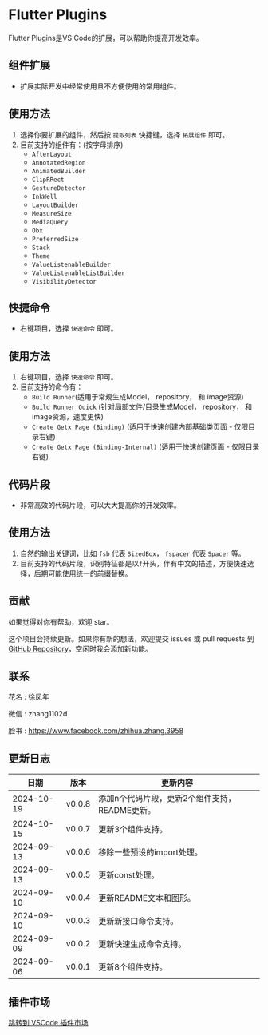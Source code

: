 # Flutter Plugins

Flutter Plugins是VS Code的扩展，可以帮助你提高开发效率。

## 组件扩展

- 扩展实际开发中经常使用且不方便使用的常用组件。

## 使用方法

1. 选择你要扩展的组件，然后按 `提取列表` 快捷键，选择 `拓展组件` 即可。
2. 目前支持的组件有：(按字母排序)
    - `AfterLayout`
    - `AnnotatedRegion`
    - `AnimatedBuilder`
    - `ClipRRect`
    - `GestureDetector`
    - `InkWell`
    - `LayoutBuilder`
    - `MeasureSize`
    - `MediaQuery`
    - `Obx`
    - `PreferredSize`
    - `Stack`
    - `Theme`
    - `ValueListenableBuilder`
    - `ValueListenableListBuilder`
    - `VisibilityDetector`

## 快捷命令

- 右键项目，选择 `快速命令` 即可。

## 使用方法

1. 右键项目，选择 `快速命令` 即可。
2. 目前支持的命令有：
    - `Build Runner`(适用于常规生成Model， repository， 和 image资源)
    - `Build Runner Quick` (针对局部文件/目录生成Model， repository， 和 image资源，速度更快)
    - `Create Getx Page (Binding)` (适用于快速创建内部基础类页面 - 仅限目录右键)
    - `Create Getx Page (Binding-Internal)` (适用于快速创建页面 - 仅限目录右键)
  
## 代码片段

- 非常高效的代码片段，可以大大提高你的开发效率。

## 使用方法

1. 自然的输出关键词，比如 `fsb` 代表 `SizedBox`， `fspacer` 代表 `Spacer` 等。
2. 目前支持的代码片段，识别特征都是以`f`开头，伴有中文的描述，方便快速选择，后期可能使用统一的前缀替换。

## 贡献

如果觉得对你有帮助，欢迎 star。

这个项目会持续更新。如果你有新的想法，欢迎提交 issues 或 pull requests 到 [GitHub Repository](https://github.com/ke112/vscode_plugins)，空闲时我会添加新功能。


## 联系
花名 : 徐凤年

微信 : zhang1102d

脸书 : https://www.facebook.com/zhihua.zhang.3958

## 更新日志

| 日期       | 版本   | 更新内容                                       |
| ---------- | ------ | ---------------------------------------------- |
| 2024-10-19 | v0.0.8 | 添加n个代码片段，更新2个组件支持，README更新。 |
| 2024-10-15 | v0.0.7 | 更新3个组件支持。                              |
| 2024-09-13 | v0.0.6 | 移除一些预设的import处理。                     |
| 2024-09-13 | v0.0.5 | 更新const处理。                                |
| 2024-09-10 | v0.0.4 | 更新README文本和图形。                         |
| 2024-09-10 | v0.0.3 | 更新新接口命令支持。                           |
| 2024-09-09 | v0.0.2 | 更新快速生成命令支持。                         |
| 2024-09-06 | v0.0.1 | 更新8个组件支持。                              |

## 插件市场
[跳转到 VSCode 插件市场](https://marketplace.visualstudio.com/items?itemName=zhangzhihua.flutter-plugins-zhangzhihua)